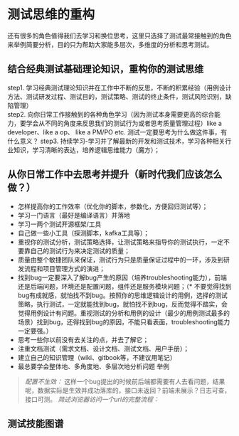 # 测试思维的重构

还有很多的角色值得我们去学习和换位思考，这里只选择了测试最常接触到的角色来举例简要分析，目的只为帮助大家能多层次，多维度的分析和思考测试。

## 结合经典测试基础理论知识，重构你的测试思维

step1. 学习经典测试理论知识并在工作中不断的反思，不断的积累经验（用例设计方法、测试研发过程、测试目的，测试策略、测试的终止条件，测试风险识别，缺陷管理）   
step2. 向你日常工作接触到的各种角色学习（因为测试本身需要更高的综合能力，要学会从不同的角度来反思我们的测试行为或者思考质量管理过程）like a developer、like a op、 like a PM/PO etc. 测试一定要思考为什么做这件事，有什么意义？
step3. 持续学习-学习并了解最新的开发和测试技术，学习各种相关行业知识，学习清晰的表达，培养逻辑思维能力（魔方）；

## 从你日常工作中去思考并提升（新时代我们应该怎么做？）

* 怎样提高你的工作效率（优化你的脚本，参数化，方便回归测试等）；
* 学习一门语言（最好是编译语言）并落地 
* 学习一两个测试开源框架/工具 
* 自己做一些小工具（探测脚本，kafka工具等）；
* 重视你的测试分析，测试策略选择，让测试策略来指导你的测试执行，一定不要靠自己的测试行为来决定测试的质量；
* 质量由整个敏捷团队来保证，测试行为只是质量保证过程中的一环，涉及到研发流程和项目管理方式的演进；
* 找到bug一定要深入了解bug产生的原因（培养troubleshooting能力），前端还是后端问题，环境还是配置问题，组件还是服务模块问题；（* 不要觉得找到bug有成就感，就怕找不到bug。按照你的思维逻辑设计的用例，选择的测试策略，执行测试，一定就能找到bug，就怕找不到bug，反而觉得不踏实，会觉得用例设计有问题。重视测试的分析和用例的设计（最少的用例测试最多的场景）找到bug，还得找到bug的原因，不能只看表面，troubleshooting能力一定要强。）
* 思考一些你以前没有去关注的点，并去了解它；
* 注重文档测试（需求文档、设计文档、测试文档、用户手册）；
* 建立自己的知识管理（wiki、gitbook等，不建议用笔记）
* 最总要学会整体地、多角度地、多层次地分析问题
举例
> _配置不生效：_ 这样一个bug提出的时候前后端都需要有人去看问题，结果呢，数据实际是生效并成功落库的，接口未返回？前端未展示？日志可查，接口可测。
> _简述浏览器访问一个url的完整流程：_

## 测试技能图谱
